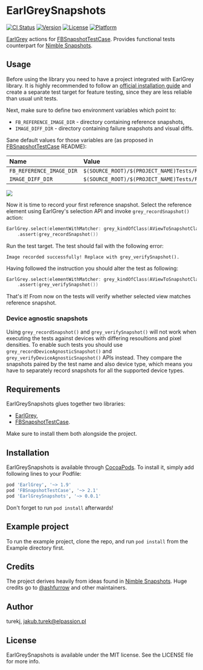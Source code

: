 # EarlGreySnapshots

[![CI Status](http://img.shields.io/travis/elpassion/EarlGreySnapshots.svg?style=flat)](https://travis-ci.org/turekj/EarlGreySnapshots)
[![Version](https://img.shields.io/cocoapods/v/EarlGreySnapshots.svg?style=flat)](http://cocoapods.org/pods/EarlGreySnapshots)
[![License](https://img.shields.io/cocoapods/l/EarlGreySnapshots.svg?style=flat)](http://cocoapods.org/pods/EarlGreySnapshots)
[![Platform](https://img.shields.io/cocoapods/p/EarlGreySnapshots.svg?style=flat)](http://cocoapods.org/pods/EarlGreySnapshots)

[EarlGrey](https://github.com/google/EarlGrey) actions for [FBSnapshotTestCase](https://github.com/facebook/ios-snapshot-test-case). Provides functional tests counterpart for [Nimble Snapshots](https://github.com/ashfurrow/Nimble-Snapshots).

## Usage

Before using the library you need to have a project integrated with EarlGrey library. It is highly recommended to follow an [official installation guide](https://github.com/google/EarlGrey/blob/master/docs/install-and-run.md) and create a separate test target for feature testing, since they are less reliable than usual unit tests.

Next, make sure to define two environment variables which point to:

* `FB_REFERENCE_IMAGE_DIR` - directory containing reference snapshots,
* `IMAGE_DIFF_DIR` - directory containing failure snapshots and visual diffs.

Sane default values for those variables are (as proposed in [FBSnapshotTestCase](https://github.com/facebook/ios-snapshot-test-case) README):

|Name|Value|
|:---|:----|
|`FB_REFERENCE_IMAGE_DIR`|`$(SOURCE_ROOT)/$(PROJECT_NAME)Tests/ReferenceImages`|
|`IMAGE_DIFF_DIR`|`$(SOURCE_ROOT)/$(PROJECT_NAME)Tests/FailureDiffs`|

![](https://github.com/facebook/ios-snapshot-test-case/blob/master/FBSnapshotTestCaseDemo/Scheme_FB_REFERENCE_IMAGE_DIR.png)

Now it is time to record your first reference snapshot. Select the reference element using EarlGrey's selection API and invoke `grey_recordSnapshot()` action:

```swift
EarlGrey.select(elementWithMatcher: grey_kindOfClass(AViewToSnapshotClass.self))
    .assert(grey_recordSnapshot())
```

Run the test target. The test should fail with the following error:

```
Image recorded successfully! Replace with grey_verifySnapshot().
```

Having followed the instruction you should alter the test as following:

```swift
EarlGrey.select(elementWithMatcher: grey_kindOfClass(AViewToSnapshotClass.self))
    .assert(grey_verifySnapshot())
```

That's it! From now on the tests will verify whether selected view matches reference snapshot.

### Device agnostic snapshots

Using `grey_recordSnapshot()` and `grey_verifySnapshot()` will not work when executing the tests against devices with differing resoultions and pixel densities. To enable such tests you should use `grey_recordDeviceAgnosticSnapshot()` and `grey_verifyDeviceAgnosticSnapshot()` APIs instead. They compare the snapshots paired by the test name and also device type, which means you have to separately record snapshots for all the supported device types.

## Requirements

EarlGreySnapshots glues together two libraries:

* [EarlGrey](https://github.com/google/EarlGrey),
* [FBSnapshotTestCase](https://github.com/facebook/ios-snapshot-test-case).

Make sure to install them both alongside the project.

## Installation

EarlGreySnapshots is available through [CocoaPods](http://cocoapods.org). To install
it, simply add following lines to your Podfile:

```ruby
pod 'EarlGrey', '~> 1.9'
pod 'FBSnapshotTestCase', '~> 2.1'
pod 'EarlGreySnapshots', '~> 0.0.1'
```

Don't forget to run `pod install` afterwards!

## Example project

To run the example project, clone the repo, and run `pod install` from the Example directory first.

## Credits

The project derives heavily from ideas found in [Nimble Snapshots](https://github.com/ashfurrow/Nimble-Snapshots). Huge credits go to [@ashfurrow](https://twitter.com/ashfurrow) and other maintainers.

## Author

turekj, jakub.turek@elpassion.pl

## License

EarlGreySnapshots is available under the MIT license. See the LICENSE file for more info.
